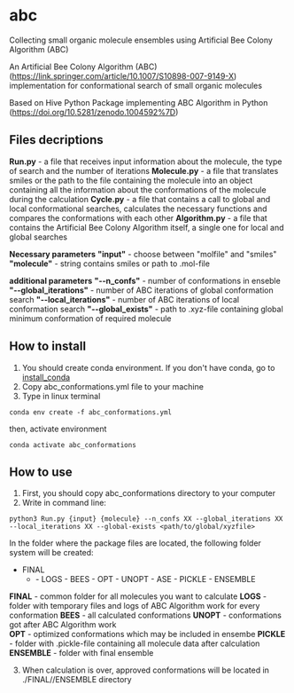 # abc
Collecting small organic molecule ensembles using Artificial Bee Colony Algorithm (ABC)


An Artificial Bee Colony Algorithm (ABC) (https://link.springer.com/article/10.1007/S10898-007-9149-X)
implementation for conformational search of small organic molecules

Based on Hive Python Package implementing ABC Algorithm in Python (https://doi.org/10.5281/zenodo.1004592%7D)


## Files decriptions
**Run.py** - a file that receives input information about the molecule, the type of search and the number of iterations
**Molecule.py** - a file that translates smiles or the path to the file containing the molecule into an object containing all the information about the conformations of the molecule during the calculation
**Cycle.py** - a file that contains a call to global and local conformational searches, calculates the necessary functions and compares the conformations with each other
**Algorithm.py** - a file that contains the Artificial Bee Colony Algorithm itself, a single one for local and global searches

**Necessary parameters**
**"input"** - choose between "molfile" and "smiles"
**"molecule"** - string  contains smiles or path to .mol-file

**additional parameters**
**"--n_confs"** - number of conformations in enseble
**"--global_iterations"** - number of ABC iterations of global conformation search
**"--local_iterations"** - number of ABC iterations of local conformation search
**"--global_exists"** - path to .xyz-file containing global minimum conformation of required molecule


## How to install 
1. You should create conda environment. If you don't have conda, go to [install_conda](https://docs.conda.io/projects/conda/en/latest/user-guide/install/index.html)
2. Copy abc_conformations.yml file to your machine
3. Type in linux terminal
```
conda env create -f abc_conformations.yml
```
then, activate environment
```
conda activate abc_conformations
```

## How to use

1. First, you should copy abc_conformations directory to your computer
2. Write in command line:

```
python3 Run.py {input} {molecule} --n_confs XX --global_iterations XX --local_iterations XX --global-exists <path/to/global/xyzfile>
```

In the folder where the package files are located, the following folder system will be created:
- FINAL
    - <molecule-name>
        - LOGS
        - BEES
            - OPT
            - UNOPT
        - ASE
        - PICKLE
		- ENSEMBLE
		
**FINAL** - common folder for all molecules you want to calculate
**LOGS** - folder with temporary files and logs of ABC Algorithm work for every conformation
**BEES** - all calculated conformations
    **UNOPT** - conformations got after ABC Algorithm work    
    **OPT** - optimized conformations which may be included in ensembe
**PICKLE** - folder with .pickle-file containing all molecule data after calculation
**ENSEMBLE** - folder with final ensemble 

3. When calculation is over, approved conformations will be located in ./FINAL/<molecule-name>/ENSEMBLE directory
